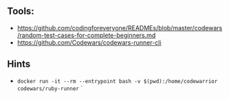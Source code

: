 ## Tools:
- https://github.com/codingforeveryone/READMEs/blob/master/codewars/random-test-cases-for-complete-beginners.md
- https://github.com/Codewars/codewars-runner-cli


## Hints
- `docker run -it --rm --entrypoint bash -v $(pwd):/home/codewarrior codewars/ruby-runner`
`
